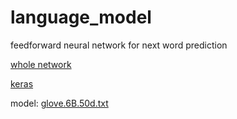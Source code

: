 # language_model
feedforward neural network for next word prediction 

 [whole network](https://towardsdatascience.com/a-deep-learning-approach-in-predicting-the-next-word-s-7b0ee9341bfe)
 
 [keras](https://keras.io/api/models/model_training_apis)

 model: [glove.6B.50d.txt](https://www.kaggle.com/datasets/watts2/glove6b50dtxt)